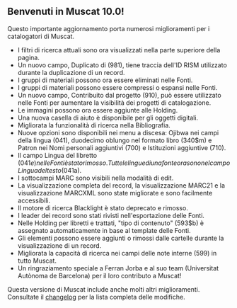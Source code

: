 ## Benvenuti in Muscat 10.0!
Questo importante aggiornamento porta numerosi miglioramenti per i catalogatori di Muscat.

* I filtri di ricerca attuali sono ora visualizzati nella parte superiore della pagina.
* Un nuovo campo, Duplicato di (981), tiene traccia dell'ID RISM utilizzato durante la duplicazione di un record.
* I gruppi di materiali possono ora essere eliminati nelle Fonti.
* I gruppi di materiali possono essere compressi o espansi nelle Fonti.
* Un nuovo campo, Contribuito dal progetto (910), può essere utilizzato nelle Fonti per aumentare la visibilità dei progetti di catalogazione.
* Le immagini possono ora essere aggiunte alle Holding.
* Una nuova casella di aiuto è disponibile per gli oggetti digitali.
* Migliorata la funzionalità di ricerca nella Bibliografia.
* Nuove opzioni sono disponibili nei menu a discesa: Ojibwa nei campi della lingua (041), duodecimo oblungo nel formato libro (340$m) e Patron nei Nomi personali aggiuntivi (700) e Istituzioni aggiuntive (710).
* Il campo Lingua del libretto (041$e) nelle Fonti è stato rimosso. Tutte le lingue di una fonte ora sono nel campo Lingua del testo (041$a).
* I sottocampi MARC sono visibili nella modalità di edit.
* La visualizzazione completa del record, la visualizzazione MARC21 e la visualizzazione MARCXML sono state migliorate e sono facilmente accessibili.
* Il motore di ricerca Blacklight è stato deprecato e rimosso.
* I leader dei record sono stati rivisti nell'esportazione delle Fonti.
* Nelle Holding per libretti e trattati, "tipo di contenuto" (593$b) è assegnato automaticamente in base al template delle Fonti.
* Gli elementi possono essere aggiunti o rimossi dalle cartelle durante la visualizzazione di un record.
* Migliorata la capacità di ricerca nei campi delle note interne (599) in tutto Muscat.
* Un ringraziamento speciale a Ferran Jorba e al suo team (Universitat Autònoma de Barcelona) per il loro contributo a Muscat!

Questa versione di Muscat include anche molti altri miglioramenti. Consultate il [changelog](https://github.com/rism-ch/muscat/blob/master/CHANGELOG) per la lista completa delle modifiche.